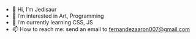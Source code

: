- 👋 Hi, I’m Jedisaur
- 👀 I’m interested in Art, Programming
- 🌱 I’m currently learning CSS, JS
- 📫 How to reach me: send an email to fernandezaaron007@gmail.com

<!---
jedisaur/jedisaur is a ✨ special ✨ repository because its `README.md` (this file) appears on your GitHub profile.
You can click the Preview link to take a look at your changes.
--->

